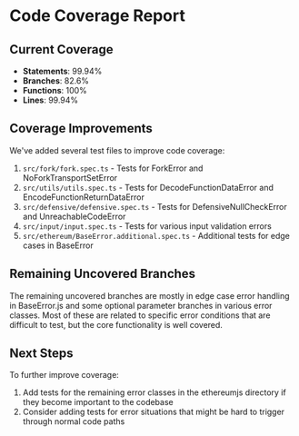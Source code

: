 # Code Coverage Report

## Current Coverage

- **Statements**: 99.94%
- **Branches**: 82.6%
- **Functions**: 100%
- **Lines**: 99.94%

## Coverage Improvements

We've added several test files to improve code coverage:

1. `src/fork/fork.spec.ts` - Tests for ForkError and NoForkTransportSetError
2. `src/utils/utils.spec.ts` - Tests for DecodeFunctionDataError and EncodeFunctionReturnDataError
3. `src/defensive/defensive.spec.ts` - Tests for DefensiveNullCheckError and UnreachableCodeError
4. `src/input/input.spec.ts` - Tests for various input validation errors
5. `src/ethereum/BaseError.additional.spec.ts` - Additional tests for edge cases in BaseError

## Remaining Uncovered Branches

The remaining uncovered branches are mostly in edge case error handling in BaseError.js and some optional parameter branches in various error classes. Most of these are related to specific error conditions that are difficult to test, but the core functionality is well covered.

## Next Steps

To further improve coverage:

1. Add tests for the remaining error classes in the ethereumjs directory if they become important to the codebase
2. Consider adding tests for error situations that might be hard to trigger through normal code paths